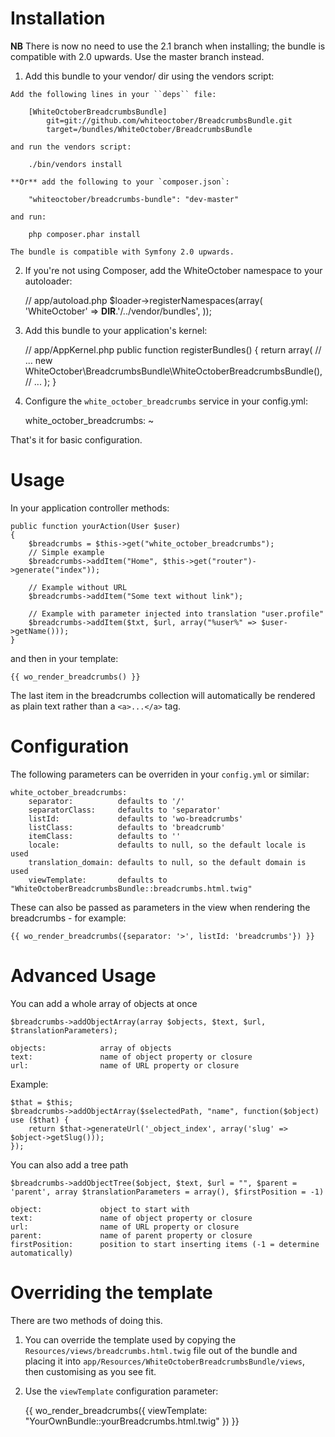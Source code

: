 Installation
============

**NB** There is now no need to use the 2.1 branch when installing; the bundle
is compatible with 2.0 upwards.  Use the master branch instead.

  1. Add this bundle to your vendor/ dir using the vendors script:

    Add the following lines in your ``deps`` file:

        [WhiteOctoberBreadcrumbsBundle]
            git=git://github.com/whiteoctober/BreadcrumbsBundle.git
            target=/bundles/WhiteOctober/BreadcrumbsBundle

    and run the vendors script:

        ./bin/vendors install

    **Or** add the following to your `composer.json`:

        "whiteoctober/breadcrumbs-bundle": "dev-master"

    and run:

        php composer.phar install

    The bundle is compatible with Symfony 2.0 upwards.


  2. If you're not using Composer, add the WhiteOctober namespace to your autoloader:

        // app/autoload.php
        $loader->registerNamespaces(array(
            'WhiteOctober' => __DIR__.'/../vendor/bundles',
        ));

  3. Add this bundle to your application's kernel:

        // app/AppKernel.php
        public function registerBundles()
        {
            return array(
                // ...
                new WhiteOctober\BreadcrumbsBundle\WhiteOctoberBreadcrumbsBundle(),
                // ...
            );
        }

  4. Configure the `white_october_breadcrumbs` service in your config.yml:

        white_october_breadcrumbs: ~


That's  it for basic configuration.

Usage
=====

In your application controller methods:

    public function yourAction(User $user)
    {
        $breadcrumbs = $this->get("white_october_breadcrumbs");
        // Simple example
        $breadcrumbs->addItem("Home", $this->get("router")->generate("index"));

        // Example without URL
        $breadcrumbs->addItem("Some text without link");

        // Example with parameter injected into translation "user.profile"
        $breadcrumbs->addItem($txt, $url, array("%user%" => $user->getName()));
    }

and then in your template:

    {{ wo_render_breadcrumbs() }}

The last item in the breadcrumbs collection will automatically be rendered
as plain text rather than a `<a>...</a>` tag.

Configuration
=============

The following parameters can be overriden in your `config.yml` or similar:

    white_october_breadcrumbs:
        separator:          defaults to '/'
        separatorClass:     defaults to 'separator'
        listId:             defaults to 'wo-breadcrumbs'
        listClass:          defaults to 'breadcrumb'
        itemClass:          defaults to ''
        locale:             defaults to null, so the default locale is used
        translation_domain: defaults to null, so the default domain is used
        viewTemplate:       defaults to "WhiteOctoberBreadcrumbsBundle::breadcrumbs.html.twig"

These can also be passed as parameters in the view when rendering the
breadcrumbs - for example:

    {{ wo_render_breadcrumbs({separator: '>', listId: 'breadcrumbs'}) }}

Advanced Usage
==============

You can add a whole array of objects at once

    $breadcrumbs->addObjectArray(array $objects, $text, $url, $translationParameters);

    objects:            array of objects
    text:               name of object property or closure
    url:                name of URL property or closure

Example:

    $that = $this;
    $breadcrumbs->addObjectArray($selectedPath, "name", function($object) use ($that) {
        return $that->generateUrl('_object_index', array('slug' => $object->getSlug()));
    });

You can also add a tree path

    $breadcrumbs->addObjectTree($object, $text, $url = "", $parent = 'parent', array $translationParameters = array(), $firstPosition = -1)

    object:             object to start with
    text:               name of object property or closure
    url:                name of URL property or closure
    parent:             name of parent property or closure
    firstPosition:      position to start inserting items (-1 = determine automatically)

Overriding the template
=======================

There are two methods of doing this.

  1. You can override the template used by copying the
     `Resources/views/breadcrumbs.html.twig` file out of the bundle and placing it
     into `app/Resources/WhiteOctoberBreadcrumbsBundle/views`, then customising
     as you see fit.

  2. Use the `viewTemplate` configuration parameter:

        {{ wo_render_breadcrumbs({ viewTemplate: "YourOwnBundle::yourBreadcrumbs.html.twig" }) }}
